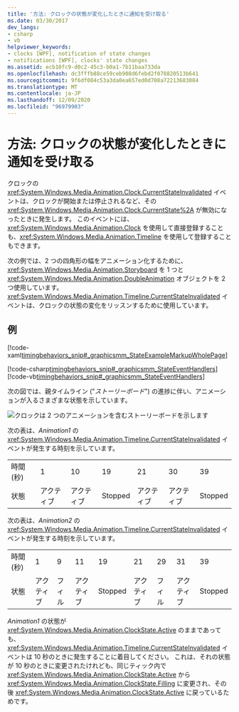 ```yaml
---
title: '方法: クロックの状態が変化したときに通知を受け取る'
ms.date: 03/30/2017
dev_langs:
- csharp
- vb
helpviewer_keywords:
- clocks [WPF], notification of state changes
- notifications [WPF], clocks' state changes
ms.assetid: ecb10fc9-d0c2-45c3-b0a1-7b11baa733da
ms.openlocfilehash: dc3fffb88ce59ceb908d6febd2f078820513b641
ms.sourcegitcommit: 9f6df084c53a3da0ea657ed0d708a72213683084
ms.translationtype: MT
ms.contentlocale: ja-JP
ms.lasthandoff: 12/09/2020
ms.locfileid: "96979903"
---
```

# <a name="how-to-receive-notification-when-a-clocks-state-changes"></a>方法: クロックの状態が変化したときに通知を受け取る
クロックの <xref:System.Windows.Media.Animation.Clock.CurrentStateInvalidated> イベントは、クロックが開始または停止されるなど、その <xref:System.Windows.Media.Animation.Clock.CurrentState%2A> が無効になったときに発生します。 このイベントには、<xref:System.Windows.Media.Animation.Clock> を使用して直接登録することも、<xref:System.Windows.Media.Animation.Timeline> を使用して登録することもできます。  
  
 次の例では、2 つの四角形の幅をアニメーション化するために、<xref:System.Windows.Media.Animation.Storyboard> を 1 つと <xref:System.Windows.Media.Animation.DoubleAnimation> オブジェクトを 2 つ使用しています。 <xref:System.Windows.Media.Animation.Timeline.CurrentStateInvalidated> イベントは、クロックの状態の変化をリッスンするために使用しています。  
  
## <a name="example"></a>例  
 [!code-xaml[timingbehaviors_snip#_graphicsmm_StateExampleMarkupWholePage](~/samples/snippets/csharp/VS_Snippets_Wpf/timingbehaviors_snip/CSharp/StateExample.xaml#_graphicsmm_stateexamplemarkupwholepage)]  
  
 [!code-csharp[timingbehaviors_snip#_graphicsmm_StateEventHandlers](~/samples/snippets/csharp/VS_Snippets_Wpf/timingbehaviors_snip/CSharp/StateExample.xaml.cs#_graphicsmm_stateeventhandlers)]
 [!code-vb[timingbehaviors_snip#_graphicsmm_StateEventHandlers](~/samples/snippets/visualbasic/VS_Snippets_Wpf/timingbehaviors_snip/visualbasic/stateexample.xaml.vb#_graphicsmm_stateeventhandlers)]  
  
 次の図では、親タイムライン ("*ストーリーボード*") の進捗に伴い、アニメーションが入るさまざまな状態を示しています。  
  
 ![クロックは 2 つのアニメーションを含むストーリーボードを示します](./media/graphicsmm-3timelines.png "graphicsmm_3timelines")  
  
 次の表は、*Animation1* の <xref:System.Windows.Media.Animation.Timeline.CurrentStateInvalidated> イベントが発生する時刻を示しています。  
  
||||||||  
|-|-|-|-|-|-|-|  
|時間 (秒)|1|10|19|21|30|39|  
|状態|アクティブ|アクティブ|Stopped|アクティブ|アクティブ|Stopped|  
  
 次の表は、*Animation2* の <xref:System.Windows.Media.Animation.Timeline.CurrentStateInvalidated> イベントが発生する時刻を示しています。  
  
||||||||||  
|-|-|-|-|-|-|-|-|-|  
|時間 (秒)|1|9|11|19|21|29|31|39|  
|状態|アクティブ|フィル|アクティブ|Stopped|アクティブ|フィル|アクティブ|Stopped|  
  
 *Animation1* の状態が <xref:System.Windows.Media.Animation.ClockState.Active> のままであっても、<xref:System.Windows.Media.Animation.Timeline.CurrentStateInvalidated> イベントは 10 秒のときに発生することに着目してください。 これは、それの状態が 10 秒のときに変更されたけれども、同じティック内で <xref:System.Windows.Media.Animation.ClockState.Active> から <xref:System.Windows.Media.Animation.ClockState.Filling> に変更され、その後 <xref:System.Windows.Media.Animation.ClockState.Active> に戻っているためです。
